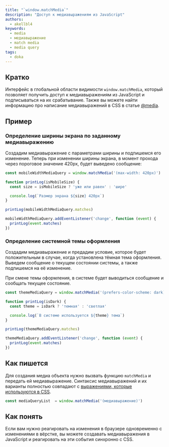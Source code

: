 ```yaml
---
title: "`window.matchMedia`"
description: "Доступ к медиавыражениям из JavaScript"
authors:
  - akellbl4
keywords:
  - media
  - медиавыражение
  - match media
  - media query
tags:
  - doka
---
```


## Кратко

Интерфейс в глобальной области видимости `window.matchMedia`, который позволяет получить доступ к медиавыражениям из JavaScript и подписываться на их срабатывание. Также вы можете найти информацию про написание медиавыражений в CSS в статье [@media](/css/media/).

## Пример

### Определение ширины экрана по заданному медиавыражению

Создадим медиавыражение с параметрами ширины и подпишемся его изменение. Теперь при изменении ширины экрана, в момент прохода через пороговое значение 420px, будет выведено сообщение:

```js
const mobileWidthMediaQuery = window.matchMedia('(max-width: 420px)')

function printLog(isMobileSize) {
  const size = isMobileSize ? 'уже или равен' : 'шире'

  console.log(`Размер экрана ${size} 420px`)
}

printLog(mobileWidthMediaQuery.matches)

mobileWidthMediaQuery.addEventListener('change', function (event) {
  printLog(event.matches)
})
```

### Определение системной темы оформления

Создадим медиавыражение и предадим условие, которое будет положительным в случае, когда установлена тёмная тема оформления. Выведем сообщение о текущем состоянии системы, а также подпишемся на её изменение.

При смене темы оформления, в системе будет выводиться сообщение и сообщать текущее состояние.

```js
const themeMediaQuery = window.matchMedia('(prefers-color-scheme: dark)')

function printLog(isDark) {
  const theme = isDark ? 'темная' : 'светлая'

  console.log(`В системе используется ${theme} тема`)
}

printLog(themeMediaQuery.matches)

themeMediaQuery.addEventListener('change', function (event) {
  printLog(event.matches)
})
```

## Как пишется

Для создания медиа объекта нужно вызвать функцию `matchMedia` и передать ей медиавыражение. Синтаксис медиавыражений и их варианты полностью совпадают с [выражениями, которые используются в CSS](/css/media/).

```js
const mediaQueryList  = window.matchMedia('(медиавыражение)')
```

## Как понять

Если вам нужно реагировать на изменения в браузере одновременно с изменениями в вёрстке, вы можете создавать медиавыражения в JavaScript и реагировать на эти события синхронно с CSS.


